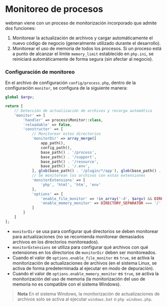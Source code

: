 # Monitoreo de procesos
webman viene con un proceso de monitorización incorporado que admite dos funciones:

1. Monitorear la actualización de archivos y cargar automáticamente el nuevo código de negocio (generalmente utilizado durante el desarrollo).
2. Monitorear el uso de memoria de todos los procesos. Si un proceso está a punto de alcanzar el límite `memory_limit` establecido en `php.ini`, se reiniciará automáticamente de forma segura (sin afectar al negocio).

### Configuración de monitoreo
En el archivo de configuración `config/process.php`, dentro de la configuración `monitor`, se configura de la siguiente manera:

```php
global $argv;

return [
    // Detección de actualización de archivos y recarga automática
    'monitor' => [
        'handler' => process\Monitor::class,
        'reloadable' => false,
        'constructor' => [
            // Monitorear estos directorios
            'monitorDir' => array_merge([   
                app_path(),
                config_path(),
                base_path() . '/process',
                base_path() . '/support',
                base_path() . '/resource',
                base_path() . '/.env',
            ], glob(base_path() . '/plugin/*/app'), glob(base_path() . '/plugin/*/config'), glob(base_path() . '/plugin/*/api')),
            // Se monitorean los archivos con estas extensiones
            'monitorExtensions' => [
                'php', 'html', 'htm', 'env'
            ],
            'options' => [
                'enable_file_monitor' => !in_array('-d', $argv) && DIRECTORY_SEPARATOR === '/',
                'enable_memory_monitor' => DIRECTORY_SEPARATOR === '/',
            ]
        ]
    ]
];
```
- `monitorDir` se usa para configurar qué directorios se deben monitorear para actualizaciones (no se recomienda monitorear demasiados archivos en los directorios monitoreados).
- `monitorExtensions` se utiliza para configurar qué archivos con qué extensiones en los directorios de `monitorDir` deben ser monitoreados.
- Cuando el valor de `options.enable_file_monitor` es `true`, se activa la monitorización de actualizaciones de archivos (en el sistema Linux, se activa de forma predeterminada al ejecutar en modo de depuración).
- Cuando el valor de `options.enable_memory_monitor` es `true`, se activa la monitorización del uso de memoria (la monitorización del uso de memoria no es compatible con el sistema Windows).

> **Nota**
> En el sistema Windows, la monitorización de actualizaciones de archivos solo se activa al ejecutar `windows.bat` o `php windows.php`.
